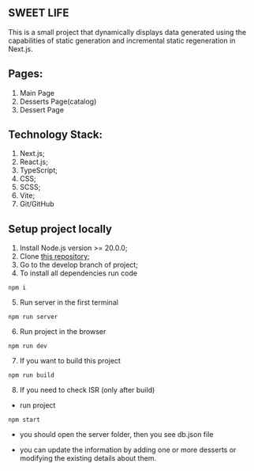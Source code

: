 ## SWEET LIFE

This is a small project that dynamically displays data generated using the capabilities of static generation and incremental static regeneration in Next.js.

## Pages:

1. Main Page
2. Desserts Page(catalog)
3. Dessert Page

## Technology Stack:

1. Next.js;
2. React.js;
3. TypeScript;
4. CSS;
5. SCSS;
6. Vite;
7. Git/GitHub

## Setup project locally

1. Install Node.js version >= 20.0.0;
2. Clone [this repository](https://github.com/MARGO06/slmax-meow-react-testovoe-zadanie);
3. Go to the develop branch of project;
4. To install all dependencies run code

```
npm i
```

5. Run server in the first terminal

```
npm run server
```

6. Run project in the browser

```
npm run dev
```

7. If you want to build this project

```
npm run build
```

8. If you need to check ISR (only after build)

- run project

```
npm start
```

- you should open the server folder, then you see db.json file

- you can update the information by adding one or more desserts or modifying the existing details about them.
